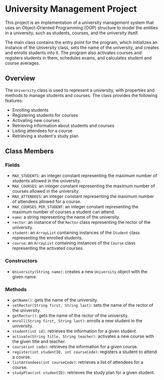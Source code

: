 # University Management Project

This project is an implementation of a university management system that uses an Object-Oriented Programming (OOP) structure to model the entities in a university, such as students, courses, and the university itself.

The main class contains the entry point for the program, which initializes an instance of the University class, sets the name of the university, and creates and enrolls students into it. The program also activates courses and registers students in them, schedules exams, and calculates student and course averages.

## Overview

The `University` class is used to represent a university, with properties and methods to manage students and courses. The class provides the following features:

* Enrolling students
* Registering students for courses
* Activating new courses
* Retrieving information about students and courses
* Listing attendees for a course
* Retrieving a student's study plan

## Class Members

### Fields

* `MAX_STUDENTS`: an integer constant representing the maximum number of students allowed in the university.
* `MAX_COURSES`: an integer constant representing the maximum number of courses allowed in the university.
* `MAX_ATTENDEES`: an integer constant representing the maximum number of attendees allowed for a course.
* `MAX_COURSES_PER_STUDENT`: an integer constant representing the maximum number of courses a student can attend.
* `name`: a string representing the name of the university.
* `rector`: an instance of the `Rector` class representing the rector of the university.
* `student`: an `ArrayList` containing instances of the `Student` class representing the enrolled students.
* `course`: an `ArrayList` containing instances of the `Course` class representing the activated courses.

### Constructors

* `University(String name)`: creates a new `University` object with the given name.

### Methods

* `getName()`: gets the name of the university.
* `setRector(String first, String last)`: sets the name of the rector of the university.
* `getRector()`: gets the name of the rector of the university.
* `enroll(String first, String last)`: enrolls a new student in the university.
* `student(int id)`: retrieves the information for a given student.
* `activate(String title, String teacher)`: activates a new course with the given title and teacher.
* `course(int code)`: retrieves the information for a given course.
* `register(int studentID, int courseCode)`: registers a student to attend a course.
* `listAttendees(int courseCode)`: retrieves a list of attendees for a course.
* `studyPlan(int studentID)`: retrieves the study plan for a given student.
